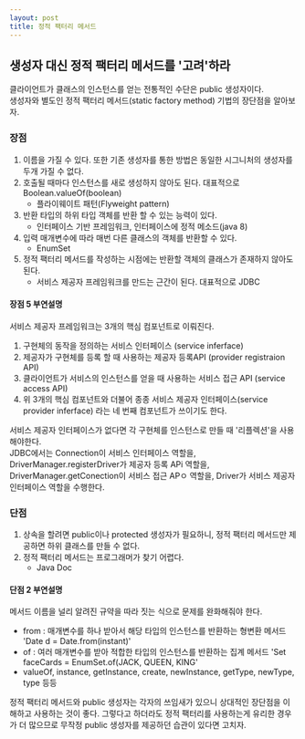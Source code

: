 ```yaml
---
layout: post
title: 정적 팩터리 메서드
---
```



## 생성자 대신 정적 팩터리 메서드를 '고려'하라

클라이언트가 클래스의 인스턴스를 얻는 전통적인 수단은 public 생성자이다.   
생성자와 별도인 정적 팩터리 메서드(static factory method) 기법의 장단점을 알아보자.

### 장점
1. 이름을 가질 수 있다. 또한 기존 생성자를 통한 방법은 동일한 시그니처의 생성자를 두개 가질 수 없다.
2. 호출될 때마다 인스턴스를 새로 생성하지 않아도 된다. 대표적으로 Boolean.valueOf(boolean)
   - 플라이웨이트 패턴(Flyweight pattern)
3. 반환 타입의 하위 타입 객체를 반환 할 수 있는 능력이 있다.
   - 인터페이스 기반 프레임워크, 인터페이스에 정적 메소드(java 8)
4. 입력 매개변수에 따라 매번 다른 클래스의 객체를 반환할 수 있다.
   - EnumSet
5. 정적 팩터리 메서드를 작성하는 시점에는 반환할 객체의 클래스가 존재하지 않아도 된다.
   - 서비스 제공자 프레임워크를 만드는 근간이 된다. 대표적으로 JDBC

#### 장점 5 부연설명
서비스 제공자 프레임워크는 3개의 핵심 컴포넌트로 이뤄진다.
1. 구현체의 동작을 정의하는 서비스 인터페이스 (service inferface)
2. 제공자가 구현체를 등록 할 때 사용하는 제공자 등록API (provider registraion API)
3. 클라이언트가 서비스의 인스턴스를 얻을 때 사용하는 서비스 접근 API (service access API)
4. 위 3개의 핵심 컴포넌트와 더불어 종종 서비스 제공자 인터페이스(service provider inferface) 라는 네 번째 컴포넌트가 쓰이기도 한다.

서비스 제공자 인터페이스가 없다면 각 구현체를 인스턴스로 만들 때 '리플렉션'을 사용해야한다.     
JDBC에서는 Connection이 서비스 인터페이스 역할을, DriverManager.registerDriver가 제공자 등록 APi 역할을, 
DriverManager.getConection이 서비스 접근 APㅇ 역할을, Driver가 서비스 제공자 인터페이스 역할을 수행한다.

### 단점
1. 상속을 할려면 public이나 protected 생성자가 필요하니, 정적 팩터리 메서드만 제공하면 하위 클래스를 만들 수 없다.
2. 정적 팩터리 메서드는 프로그래머가 찾기 어렵다.
   - Java Doc

#### 단점 2 부연설명
메서드 이름을 널리 알려진 규약을 따라 짓는 식으로 문제를 완화해줘야 한다.

- from : 매개변수를 하나 받아서 해당 타입의 인스턴스를 반환하는 형변환 메서드 'Date d = Date.from(instant)'
- of : 여러 매개변수를 받아 적합한 타입의 인스턴스를 반환하는 집계 메서드 'Set<Rank> faceCards = EnumSet.of(JACK, QUEEN, KING'
- valueOf, instance, getInstance, create, newInstance, getType, newType, type 등등


정적 팩터리 메서드와 public 생성자는 각자의 쓰임새가 있으니 상대적인 장단점을 이해하고 사용하는 것이 좋다.
그렇다고 하더라도 정적 팩터리를 사용하는게 유리한 경우가 더 많으므로 무작정 public 생성자를 제공하던 습관이 있다면 고치자.


